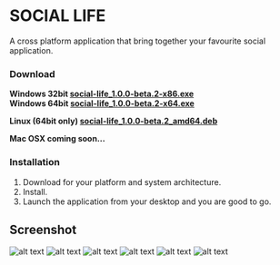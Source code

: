 # SOCIAL LIFE
A cross platform application that bring together your favourite social application.

### Download
**Windows 32bit [social-life_1.0.0-beta.2-x86.exe](http://54.209.126.56/social-life/download.php?platform=Win&id=3&arch=x86)** <br/>
**Windows 64bit [social-life_1.0.0-beta.2-x64.exe](http://54.209.126.56/social-life/download.php?platform=Win&id=2&arch=x86)**

**Linux (64bit only) [social-life_1.0.0-beta.2_amd64.deb](http://54.209.126.56/social-life/download.php?platform=Linux&id=1&arch=x64)**

**Mac OSX coming soon...**

### Installation
1.  Download for your platform and system architecture.
2.  Install.
3.  Launch the application from your desktop and you are good to go.

## Screenshot
![alt text](http://54.161.117.152/screenshots/screenshot1.png "Screenshot 1")
![alt text](http://54.161.117.152/screenshots/Screenshot2.png "Screenshot 2")
![alt text](http://54.161.117.152/screenshots/Screenshot3.png "Screenshot 3")
![alt text](http://54.161.117.152/screenshots/Screenshot4.png "Screenshot 4")
![alt text](http://54.161.117.152/screenshots/Screenshot5.png "Screenshot 5")
![alt text](http://54.161.117.152/screenshots/Screenshot6.png "Screenshot 6")